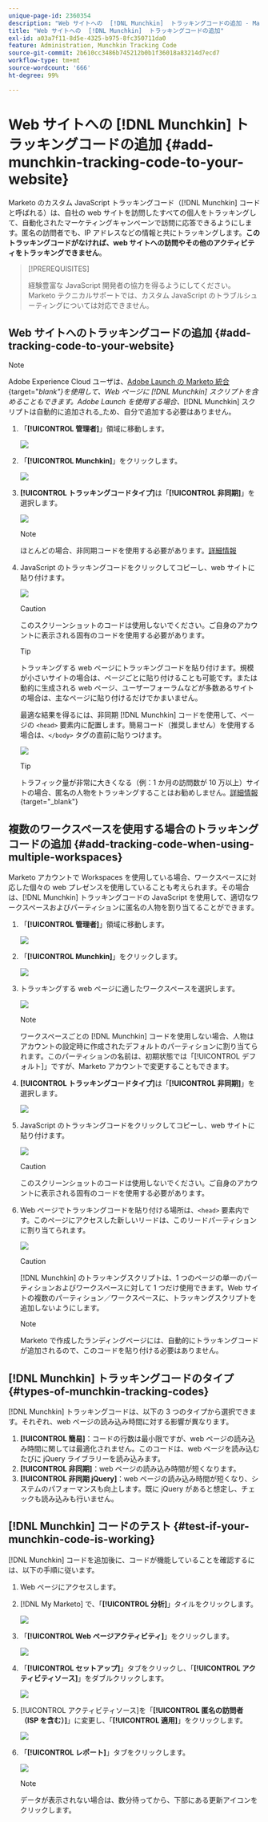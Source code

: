 ```yaml
---
unique-page-id: 2360354
description: "Web サイトへの  [!DNL Munchkin]  トラッキングコードの追加 - Marketo ドキュメント - 製品ドキュメント"
title: "Web サイトへの  [!DNL Munchkin]  トラッキングコードの追加"
exl-id: a03a7f11-8d5e-4325-b975-8fc350711da0
feature: Administration, Munchkin Tracking Code
source-git-commit: 2b610cc3486b745212b0b1f36018a83214d7ecd7
workflow-type: tm+mt
source-wordcount: '666'
ht-degree: 99%

---
```


# Web サイトへの [!DNL Munchkin] トラッキングコードの追加 {#add-munchkin-tracking-code-to-your-website}

Marketo のカスタム JavaScript トラッキングコード（[!DNL Munchkin] コードと呼ばれる）は、自社の web サイトを訪問したすべての個人をトラッキングして、自動化されたマーケティングキャンペーンで訪問に応答できるようにします。匿名の訪問者でも、IP アドレスなどの情報と共にトラッキングします。**このトラッキングコードがなければ、web サイトへの訪問やその他のアクティビティをトラッキングできません**。

>[!PREREQUISITES]
>
>経験豊富な JavaScript 開発者の協力を得るようにしてください。Marketo テクニカルサポートでは、カスタム JavaScript のトラブルシューティングについては対応できません。

## Web サイトへのトラッキングコードの追加 {#add-tracking-code-to-your-website}

>[!NOTE]
>
>Adobe Experience Cloud ユーザは、[Adobe Launch の Marketo 統合](https://exchange.adobe.com/apps/ec/100223/adobe-launch-core-extension){target="_blank"}を使用して、Web ページに [!DNL Munchkin] スクリプトを含めることもできます。Adobe Launch を使用する場合、_[!DNL Munchkin] スクリプトは自動的に追加される_&#x200B;ため、自分で追加する必要はありません。

1. 「**[!UICONTROL 管理者]**」領域に移動します。

   ![](assets/add-munchkin-tracking-code-to-your-website-1.png)

1. 「**[!UICONTROL Munchkin]**」をクリックします。

   ![](assets/add-munchkin-tracking-code-to-your-website-2.png)

1. **[!UICONTROL トラッキングコードタイプ]**&#x200B;は「**[!UICONTROL 非同期]**」を選択します。

   ![](assets/add-munchkin-tracking-code-to-your-website-3.png)

   >[!NOTE]
   >
   >ほとんどの場合、非同期コードを使用する必要があります。[詳細情報](#types-of-munchkin-tracking-codes)

1. JavaScript のトラッキングコードをクリックしてコピーし、web サイトに貼り付けます。

   ![](assets/add-munchkin-tracking-code-to-your-website-4.png)

   >[!CAUTION]
   >
   >このスクリーンショットのコードは使用しないでください。ご自身のアカウントに表示される固有のコードを使用する必要があります。

   >[!TIP]
   >
   >トラッキングする web ページにトラッキングコードを貼り付けます。規模が小さいサイトの場合は、ページごとに貼り付けることも可能です。または動的に生成される web ページ、ユーザーフォーラムなどが多数あるサイトの場合は、主なページに貼り付けるだけでかまいません。

   最適な結果を得るには、非同期 [!DNL Munchkin] コードを使用して、ページの `<head>` 要素内に配置します。簡易コード（推奨しません）を使用する場合は、`</body>` タグの直前に貼りつけます。

   ![](assets/add-munchkin-tracking-code-to-your-website-5.png)

   >[!TIP]
   >
   >トラフィック量が非常に大きくなる（例：1 か月の訪問数が 10 万以上）サイトの場合、匿名の人物をトラッキングすることはお勧めしません。[詳細情報](https://experienceleague.adobe.com/en/docs/marketo-developer/marketo/javascriptapi/lead-tracking/){target="_blank"}

## 複数のワークスペースを使用する場合のトラッキングコードの追加 {#add-tracking-code-when-using-multiple-workspaces}

Marketo アカウントで Workspaces を使用している場合、ワークスペースに対応した個々の web プレゼンスを使用していることも考えられます。その場合は、[!DNL Munchkin] トラッキングコードの JavaScript を使用して、適切なワークスペースおよびパーティションに匿名の人物を割り当てることができます。

1. 「**[!UICONTROL 管理者]**」領域に移動します。

   ![](assets/add-munchkin-tracking-code-to-your-website-6.png)

1. 「**[!UICONTROL Munchkin]**」をクリックします。

   ![](assets/add-munchkin-tracking-code-to-your-website-7.png)

1. トラッキングする web ページに適したワークスペースを選択します。

   ![](assets/add-munchkin-tracking-code-to-your-website-8.png)

   >[!NOTE]
   >
   >ワークスペースごとの [!DNL Munchkin] コードを使用しない場合、人物はアカウントの設定時に作成されたデフォルトのパーティションに割り当てられます。このパーティションの名前は、初期状態では「[!UICONTROL デフォルト]」ですが、Marketo アカウントで変更することもできます。

1. **[!UICONTROL トラッキングコードタイプ]**&#x200B;は「**[!UICONTROL 非同期]**」を選択します。

   ![](assets/add-munchkin-tracking-code-to-your-website-9.png)

1. JavaScript のトラッキングコードをクリックしてコピーし、web サイトに貼り付けます。

   ![](assets/add-munchkin-tracking-code-to-your-website-10.png)

   >[!CAUTION]
   >
   >このスクリーンショットのコードは使用しないでください。ご自身のアカウントに表示される固有のコードを使用する必要があります。

1. Web ページでトラッキングコードを貼り付ける場所は、`<head>` 要素内です。このページにアクセスした新しいリードは、このリードパーティションに割り当てられます。

   ![](assets/add-munchkin-tracking-code-to-your-website-11.png)

   >[!CAUTION]
   >
   >[!DNL Munchkin] のトラッキングスクリプトは、1 つのページの単一のパーティションおよびワークスペースに対して 1 つだけ使用できます。Web サイトの複数のパーティション／ワークスペースに、トラッキングスクリプトを追加しないようにします。

   >[!NOTE]
   >
   >Marketo で作成したランディングページには、自動的にトラッキングコードが追加されるので、このコードを貼り付ける必要はありません。

## [!DNL Munchkin] トラッキングコードのタイプ {#types-of-munchkin-tracking-codes}

[!DNL Munchkin] トラッキングコードは、以下の 3 つのタイプから選択できます。それぞれ、web ページの読み込み時間に対する影響が異なります。

1. **[!UICONTROL 簡易]**：コードの行数は最小限ですが、web ページの読み込み時間に関しては最適化されません。このコードは、web ページを読み込むたびに jQuery ライブラリーを読み込みます。
1. **[!UICONTROL 非同期]**：web ページの読み込み時間が短くなります。
1. **[!UICONTROL 非同期 jQuery]**：web ページの読み込み時間が短くなり、システムのパフォーマンスも向上します。既に jQuery があると想定し、チェックも読み込みも行いません。

## [!DNL Munchkin] コードのテスト {#test-if-your-munchkin-code-is-working}

[!DNL Munchkin] コードを追加後に、コードが機能していることを確認するには、以下の手順に従います。

1. Web ページにアクセスします。

1. [!DNL My Marketo] で、「**[!UICONTROL 分析]**」タイルをクリックします。

   ![](assets/add-munchkin-tracking-code-to-your-website-12.png)

1. 「**[!UICONTROL Web ページアクティビティ]**」をクリックします。

   ![](assets/add-munchkin-tracking-code-to-your-website-13.png)

1. 「**[!UICONTROL セットアップ]**」タブをクリックし、「**[!UICONTROL アクティビティソース]**」をダブルクリックします。

   ![](assets/add-munchkin-tracking-code-to-your-website-14.png)

1. [!UICONTROL アクティビティソース]を「**[!UICONTROL 匿名の訪問者（ISP を含む）]**」に変更し、「**[!UICONTROL 適用]**」をクリックします。

   ![](assets/add-munchkin-tracking-code-to-your-website-15.png)

1. 「**[!UICONTROL レポート]**」タブをクリックします。

   ![](assets/add-munchkin-tracking-code-to-your-website-16.png)

   >[!NOTE]
   >
   >データが表示されない場合は、数分待ってから、下部にある更新アイコンをクリックします。
